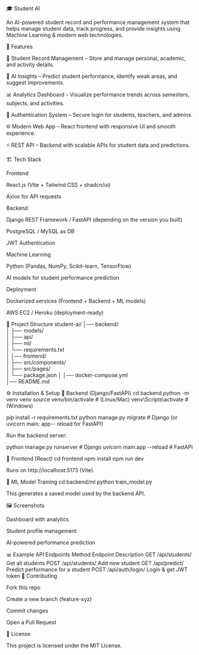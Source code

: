 🎓 Student AI

An AI-powered student record and performance management system that helps manage student data, track progress, and provide insights using Machine Learning & modern web technologies.

🚀 Features

📂 Student Record Management – Store and manage personal, academic, and activity details.

🤖 AI Insights – Predict student performance, identify weak areas, and suggest improvements.

📊 Analytics Dashboard – Visualize performance trends across semesters, subjects, and activities.

🔐 Authentication System – Secure login for students, teachers, and admins.

🌐 Modern Web App – React frontend with responsive UI and smooth experience.

⚡ REST API – Backend with scalable APIs for student data and predictions.

🏗️ Tech Stack

Frontend

React.js (Vite + Tailwind CSS + shadcn/ui)

Axios for API requests

Backend

Django REST Framework / FastAPI (depending on the version you built)

PostgreSQL / MySQL as DB

JWT Authentication

Machine Learning

Python (Pandas, NumPy, Scikit-learn, TensorFlow)

AI models for student performance prediction

Deployment

Dockerized services (Frontend + Backend + ML models)

AWS EC2 / Heroku (deployment-ready)

📂 Project Structure
student-ai/
│── backend/           
│   ├── models/         
│   ├── api/             
│   ├── ml/               
│   └── requirements.txt  
│
│── frontend/            
│   ├── src/components/  
│   ├── src/pages/        
│   └── package.json
│
│── docker-compose.yml   
│── README.md             

⚙️ Installation & Setup
🔹 Backend (Django/FastAPI)
cd backend
python -m venv venv
source venv/bin/activate   # (Linux/Mac)
venv\Scripts\activate      # (Windows)

pip install -r requirements.txt
python manage.py migrate   # Django (or uvicorn main: app-- reload for FastAPI)


Run the backend server:

python manage.py runserver  # Django
uvicorn main:app --reload   # FastAPI

🔹 Frontend (React)
cd frontend
npm install
npm run dev


Runs on http://localhost:5173 (Vite).

🔹 ML Model Training
cd backend/ml
python train_model.py


This generates a saved model used by the backend API.

🖼️ Screenshots

Dashboard with analytics

Student profile management

AI-powered performance prediction


📊 Example API Endpoints
Method	Endpoint	Description
GET	/api/students/	Get all students
POST	/api/students/	Add new student
GET	/api/predict/<id>	Predict performance for a student
POST	/api/auth/login/	Login & get JWT token
🤝 Contributing

Fork this repo

Create a new branch (feature-xyz)

Commit changes

Open a Pull Request

📜 License

This project is licensed under the MIT License.
